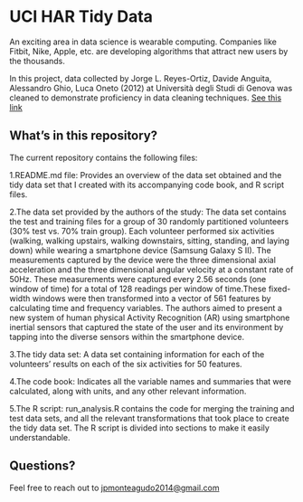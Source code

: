 UCI HAR Tidy Data
================

An exciting area in data science is wearable computing. Companies like
Fitbit, Nike, Apple, etc. are developing algorithms that attract new
users by the thousands.

In this project, data collected by Jorge L. Reyes-Ortiz, Davide Anguita,
Alessandro Ghio, Luca Oneto (2012) at Università degli Studi di Genova
was cleaned to demonstrate proficiency in data cleaning techniques. [See this link](https://link.springer.com/chapter/10.1007/978-3-642-35395-6_30)

## What’s in this repository?

The current repository contains the following files:

1.README.md file: Provides an overview of the data set obtained and the
tidy data set that I created with its accompanying code book, and R
script files.

2.The data set provided by the authors of the study: The data set
contains the test and training files for a group of 30 randomly
partitioned volunteers (30% test vs. 70% train group). Each volunteer
performed six activities (walking, walking upstairs, walking downstairs,
sitting, standing, and laying down) while wearing a smartphone device
(Samsung Galaxy S II). The measurements captured by the device were the
three dimensional axial acceleration and the three dimensional angular
velocity at a constant rate of 50Hz. These measurements were captured
every 2.56 seconds (one window of time) for a total of 128 readings per
window of time.These fixed-width windows were then transformed into a
vector of 561 features by calculating time and frequency variables. The
authors aimed to present a new system of human physical Activity
Recognition (AR) using smartphone inertial sensors that captured the
state of the user and its environment by tapping into the diverse
sensors within the smartphone device.

3.The tidy data set: A data set containing information for each of the
volunteers’ results on each of the six activities for 50 features.

4.The code book: Indicates all the variable names and summaries that
were calculated, along with units, and any other relevant information.

5.The R script: run_analysis.R contains the code for merging the
training and test data sets, and all the relevant transformations that
took place to create the tidy data set. The R script is divided into
sections to make it easily understandable.

## Questions?

Feel free to reach out to <jpmonteagudo2014@gmail.com>
